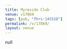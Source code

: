 ```yaml
---
title: Myreside Club
venue: v17869
tags: [pub, "fhrs:145528"]
permalink: /v/17869/
layout: venue
---
```

null